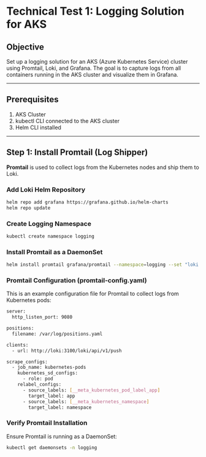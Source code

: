 # Technical Test 1: Logging Solution for AKS

## Objective
Set up a logging solution for an AKS (Azure Kubernetes Service) cluster using Promtail, Loki, and Grafana. The goal is to capture logs from all containers running in the AKS cluster and visualize them in Grafana.

---

## Prerequisites
1. AKS Cluster
2. kubectl CLI connected to the AKS cluster
3. Helm CLI installed

---



## Step 1: Install Promtail (Log Shipper)

**Promtail** is used to collect logs from the Kubernetes nodes and ship them to Loki.

### Add Loki Helm Repository
```bash
helm repo add grafana https://grafana.github.io/helm-charts
helm repo update
```
### Create Logging Namespace
```bash
kubectl create namespace logging
```
### Install Promtail as a DaemonSet
```bash
helm install promtail grafana/promtail --namespace=logging --set "loki.serviceName=loki"
```
### Promtail Configuration (promtail-config.yaml)
This is an example configuration file for Promtail to collect logs from Kubernetes pods:
```bash
server:
  http_listen_port: 9080

positions:
  filename: /var/log/positions.yaml

clients:
  - url: http://loki:3100/loki/api/v1/push

scrape_configs:
  - job_name: kubernetes-pods
    kubernetes_sd_configs:
      - role: pod
    relabel_configs:
      - source_labels: [__meta_kubernetes_pod_label_app]
        target_label: app
      - source_labels: [__meta_kubernetes_namespace]
        target_label: namespace
```
### Verify Promtail Installation
Ensure Promtail is running as a DaemonSet:
```bash
kubectl get daemonsets -n logging
```